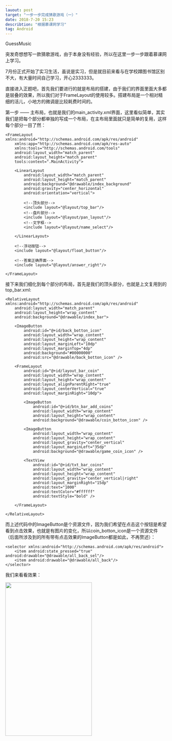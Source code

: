 ```yaml
---
lauout: post
target: "一步一步完成猜歌游戏（一）"
date: 2018-7-20 15:23
describtion: "根据慕课网学习"
tag: Android
---
```


GuessMusic

突发奇想想写一款猜歌游戏，由于本身没有经验，所以在这里一步一步跟着慕课网上学习。

7月份正式开始了实习生活，虽说是实习，但是就目前来看与在学校蹲图书馆区别不大，有大量时间自己学习，开心2333333。

直接进入正题吧，首先我们要进行的就是布局的搭建，由于我们的界面里面大多都是层叠的效果，所以我们对于FrameLayout的使用较多。搭建布局是一个相对精细的活儿，小地方的微调是比较耗费时间的。

第一步 —— 主布局，也就是我们的main_activity.xml界面，这里看似简单，其实我们是把每个部分都单独的写成一个布局，在主布局里面就只是简单的复用，这样每个部分一目了然：
```
<FrameLayout xmlns:android="http://schemas.android.com/apk/res/android"
    xmlns:app="http://schemas.android.com/apk/res-auto"
    xmlns:tools="http://schemas.android.com/tools"
    android:layout_width="match_parent"
    android:layout_height="match_parent"
    tools:context=".MainActivity">

    <LinearLayout
        android:layout_width="match_parent"
        android:layout_height="match_parent"
        android:background="@drawable/index_background"
        android:gravity="center_horizontal"
        android:orientation="vertical">

        <!--顶头部分-->
        <include layout="@layout/top_bar"/>
        <!--盘片部分-->
        <include layout="@layout/pan_layout"/>
        <!--文字框-->
        <include layout="@layout/name_select"/>

    </LinearLayout>

    <!--浮动按钮-->
    <include layout="@layout/float_button"/>

    <!--答案正确界面-->
    <include layout="@layout/answer_right"/>

</FrameLayout>
```
接下来我们细化到每个部分的布局，首先是我们的顶头部分，也就是上文复用到的top_bar.xml:
```
<RelativeLayout xmlns:android="http://schemas.android.com/apk/res/android"
    android:layout_width="match_parent"
    android:layout_height="wrap_content"
    android:background="@drawable/index_bar">

    <ImageButton
        android:id="@+id/back_botton_icon"
        android:layout_width="wrap_content"
        android:layout_height="wrap_content"
        android:layout_marginLeft="10dp"
        android:layout_marginTop="4dp"
        android:background="#00000000"
        android:src="@drawable/back_botton_icon" />

    <FrameLayout
        android:id="@+id/layout_bar_coin"
        android:layout_width="wrap_content"
        android:layout_height="wrap_content"
        android:layout_alignParentRight="true"
        android:layout_centerVertical="true"
        android:layout_marginRight="10dp">

        <ImageButton
            android:id="@+id/btn_bar_add_coins"
            android:layout_width="wrap_content"
            android:layout_height="wrap_content"
            android:background="@drawable/coin_botton_icon" />

        <ImageButton
            android:layout_width="wrap_content"
            android:layout_height="wrap_content"
            android:layout_gravity="center_vertical"
            android:layout_marginLeft="35dp"
            android:background="@drawable/game_coin_icon" />

        <TextView
            android:id="@+id/txt_bar_coins"
            android:layout_width="wrap_content"
            android:layout_height="wrap_content"
            android:layout_gravity="center_vertical|right"
            android:layout_marginRight="15dp"
            android:text="1000"
            android:textColor="#ffffff"
            android:textStyle="bold" />

    </FrameLayout>

</RelativeLayout>
```
而上述代码中的ImageButton是个资源文件，因为我们希望在点击这个按钮是希望看到点击效果，也就是有图片的变化，所以coin_botton_icon是一个资源文件（后面所涉及到的所有带有点击效果的ImageButton都是如此，不再赘述）：
```
<selector xmlns:android="http://schemas.android.com/apk/res/android">
    <item android:state_pressed="true" android:drawable="@drawable/all_back_sel"/>
    <item android:drawable="@drawable/all_back"/>
</selector>
```
我们来看看效果：
<div>
  <img src = "/images/guess_music/top_bar" width="270" height="480" />
</div>
